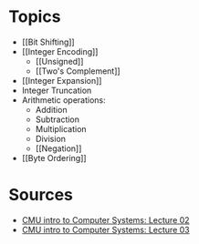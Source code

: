 # Topics
- [[Bit Shifting]]
- [[Integer Encoding]]
	- [[Unsigned]]
	- [[Two's Complement]]
- [[Integer Expansion]]
- Integer Truncation
- Arithmetic operations:
	- Addition
	- Subtraction
	- Multiplication
	- Division
	- [[Negation]]
- [[Byte Ordering]]

# Sources
- [CMU intro to Computer Systems: Lecture 02](https://scs.hosted.panopto.com/Panopto/Pages/Viewer.aspx?id=6ca8cdb4-6961-42d9-8fac-299e53759a17)
- [CMU intro to Computer Systems: Lecture 03](https://scs.hosted.panopto.com/Panopto/Pages/Viewer.aspx?id=526e6341-aa53-4107-8fa1-d13c0e92342e)
